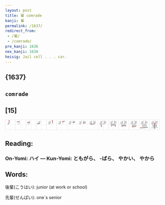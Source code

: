 ```yaml
---
layout: post
title: 輩 comrade
kanji: 輩
permalink: /1637/
redirect_from:
 - /輩/
 - /comrade/
pre_kanji: 1636
nex_kanji: 1638
heisig: Jail cell . . . car.
---
```


## {1637}

## `comrade`

## [15]

<div class="stroke"><img src="../images/E8BCA9.png" /></div>

## Reading:

### On-Yomi: ハイ &mdash; Kun-Yomi: ともがら、 -ばら、 やかい、 やから

## Words:

後輩(こうはい): junior (at work or school)

先輩(せんぱい): one´s senior
